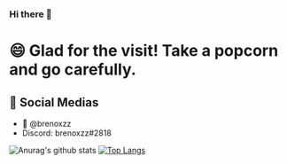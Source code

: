 ### Hi there 👋

<!--
**brenoxzz/brenoxzz** is a ✨ _special_ ✨ repository because its `README.md` (this file) appears on your GitHub profile.

Here are some ideas to get you started:

- 🔭 I’m currently working on ...
- 🌱 I’m currently learning ...
- 👯 I’m looking to collaborate on ...
- 🤔 I’m looking for help with ...
- 💬 Ask me about ...
- 📫 How to reach me: ...
- 😄 Pronouns: ...
- ⚡ Fun fact: ...
-->

# 😄 Glad for the visit! Take a popcorn and go carefully.

## 💬 Social Medias
  - 🐤 @brenoxzz
  - Discord: brenoxzz#2818

![Anurag's github stats](https://github-readme-stats.vercel.app/api?username=brenoxzz&show_icons=true&theme=cobalt)
[![Top Langs](https://github-readme-stats.vercel.app/api/top-langs/?username=brenoxzz&theme=cobalt)](https://github.com/anuraghazra/github-readme-stats)

